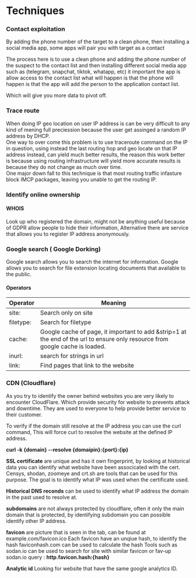 # Techniques

### Contact exploitation

By adding the phone number of the target to a clean phone, then installing a social media app, some apps will pair you with target as a contact

The process here is to use a clean phone and adding the phone number of the suspect to the contact list and then installing different social media app such as (telegram, snapchat, tiktok, whatapp, etc) it important the app is allow access to the contact list what will happen is that the phone will happen is that the app will add the person to the application contact list.

Which will give you more data to pivot off.

### Trace route

When doing IP geo location on user IP address is can be very difficult to any kind of mening full preciession because the user get assinged a random IP address by DHCP.\
One way to over come this problem is to use traceroute command on the IP in question, using instead the last routing hop and geo locate on that IP address instead, can yield much better results, the reason this work better is because using routing infrastructure will yield more accurate results is because they do not change as much over time.\
One major down fall to this technique is that most routing traffic infasture block IMCP packages, leaving you unable to get the routing IP.

### Identify online ownership

#### WHOIS

Look up who registered the domain, might not be anything useful because of GDPR allow people to hide their information, Alternative there are service that allows you to register IP address anonymously.

### Google search ( Google Dorking)

Google search allows you to search the internet for information. Google allows you to search for file extension locating documents that available to the public.

#### Operators

| Operator  | Meaning                                                                                                                        |
| --------- | ------------------------------------------------------------------------------------------------------------------------------ |
| site:     | Search only on site                                                                                                            |
| filetype: | Search for filetype                                                                                                            |
| cache:    | Google cache of page, it important to add \&strip=1 at the end of the url to ensure only resource from google cache is loaded. |
| inurl:    | search for strings in url                                                                                                      |
| link:     | Find pages that link to the website                                                                                            |

### CDN (Cloudflare)

As you try to identify the owner behind websites you are very likely to encounter CloudFlare. Which provide security for website to prevents attack and downtime. They are used to everyone to help provide better service to their customer.

To verify if the domain still resolve at the IP address you can use the curl command,
This will force curl to resolve the website at the defined IP address.

**curl -k {domain} --resolve {domaipin}:{port}:{ip}** 


**SSL certificate** are unique and has it own fingerprint, by looking at historical data you can identify what website have been associcated with the cert.
Censys, shodan, zoomeye and crt.sh  are tools that can be used for this purpose.
The goal is to identify what IP was used when the certificate used.

**Historical DNS reconds** can be used to identify what IP address the domain in the past used to resolve at.

**subdomains** are not always protected by cloudflare, often it only the main domain that is protected, by identifying subdomain you can possible identify other IP address.

**favicon** are picture that is seen in the tab, can be found at example.com/favicon.ico
Each favicon have an unqiue hash, to identify the hash faviconhash.com can be used to calculate the hash
Tools such as sodan.io can be used to search for site with similar favicon or fav-up
sodan.io query :  **http.favicon.hash:{hash}**

**Analytic id** Looking for website that have the same google analytics ID.